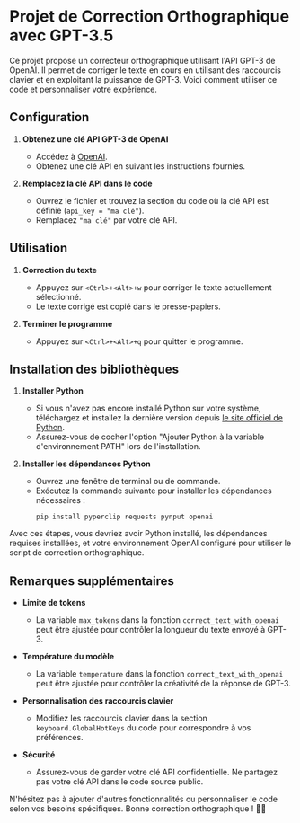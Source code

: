 # Projet de Correction Orthographique avec GPT-3.5

Ce projet propose un correcteur orthographique utilisant l'API GPT-3 de OpenAI. Il permet de corriger le texte en cours en utilisant des raccourcis clavier et en exploitant la puissance de GPT-3. Voici comment utiliser ce code et personnaliser votre expérience.

## Configuration

1. **Obtenez une clé API GPT-3 de OpenAI**
   - Accédez à [OpenAI](https://beta.openai.com/signup/).
   - Obtenez une clé API en suivant les instructions fournies.

2. **Remplacez la clé API dans le code**
   - Ouvrez le fichier et trouvez la section du code où la clé API est définie (`api_key = "ma clé"`).
   - Remplacez `"ma clé"` par votre clé API.

## Utilisation

1. **Correction du texte**
   - Appuyez sur `<Ctrl>+<Alt>+w` pour corriger le texte actuellement sélectionné.
   - Le texte corrigé est copié dans le presse-papiers.

2. **Terminer le programme**
   - Appuyez sur `<Ctrl>+<Alt>+q` pour quitter le programme.


## Installation des bibliothèques

1. **Installer Python**
   - Si vous n'avez pas encore installé Python sur votre système, téléchargez et installez la dernière version depuis [le site officiel de Python](https://www.python.org/).
   - Assurez-vous de cocher l'option "Ajouter Python à la variable d'environnement PATH" lors de l'installation.

2. **Installer les dépendances Python**
   - Ouvrez une fenêtre de terminal ou de commande.
   - Exécutez la commande suivante pour installer les dépendances nécessaires :
     ```
     pip install pyperclip requests pynput openai
     ```
Avec ces étapes, vous devriez avoir Python installé, les dépendances requises installées, et votre environnement OpenAI configuré pour utiliser le script de correction orthographique.

## Remarques supplémentaires

- **Limite de tokens**
  - La variable `max_tokens` dans la fonction `correct_text_with_openai` peut être ajustée pour contrôler la longueur du texte envoyé à GPT-3.

- **Température du modèle**
  - La variable `temperature` dans la fonction `correct_text_with_openai` peut être ajustée pour contrôler la créativité de la réponse de GPT-3.

- **Personnalisation des raccourcis clavier**
  - Modifiez les raccourcis clavier dans la section `keyboard.GlobalHotKeys` du code pour correspondre à vos préférences.

- **Sécurité**
  - Assurez-vous de garder votre clé API confidentielle. Ne partagez pas votre clé API dans le code source public.

N'hésitez pas à ajouter d'autres fonctionnalités ou personnaliser le code selon vos besoins spécifiques. Bonne correction orthographique ! 📝✨
